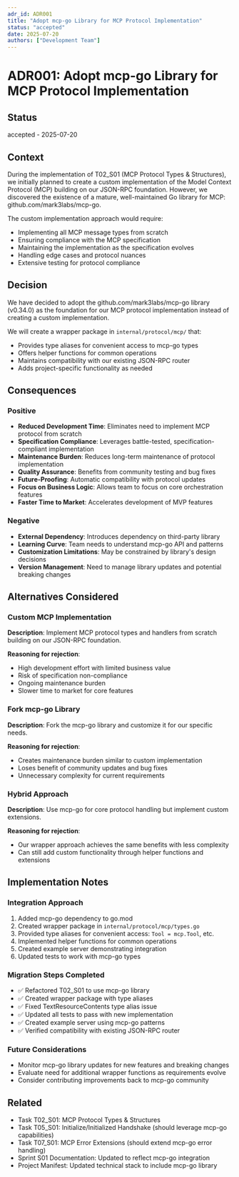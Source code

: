 ```yaml
---
adr_id: ADR001
title: "Adopt mcp-go Library for MCP Protocol Implementation"
status: "accepted"
date: 2025-07-20
authors: ["Development Team"]
---
```


# ADR001: Adopt mcp-go Library for MCP Protocol Implementation

## Status

accepted - 2025-07-20

## Context

During the implementation of T02_S01 (MCP Protocol Types & Structures), we initially planned to create a custom implementation of the Model Context Protocol (MCP) building on our JSON-RPC foundation. However, we discovered the existence of a mature, well-maintained Go library for MCP: github.com/mark3labs/mcp-go.

The custom implementation approach would require:
- Implementing all MCP message types from scratch
- Ensuring compliance with the MCP specification
- Maintaining the implementation as the specification evolves
- Handling edge cases and protocol nuances
- Extensive testing for protocol compliance

## Decision

We have decided to adopt the github.com/mark3labs/mcp-go library (v0.34.0) as the foundation for our MCP protocol implementation instead of creating a custom implementation.

We will create a wrapper package in `internal/protocol/mcp/` that:
- Provides type aliases for convenient access to mcp-go types
- Offers helper functions for common operations
- Maintains compatibility with our existing JSON-RPC router
- Adds project-specific functionality as needed

## Consequences

### Positive

- **Reduced Development Time**: Eliminates need to implement MCP protocol from scratch
- **Specification Compliance**: Leverages battle-tested, specification-compliant implementation
- **Maintenance Burden**: Reduces long-term maintenance of protocol implementation
- **Quality Assurance**: Benefits from community testing and bug fixes
- **Future-Proofing**: Automatic compatibility with protocol updates
- **Focus on Business Logic**: Allows team to focus on core orchestration features
- **Faster Time to Market**: Accelerates development of MVP features

### Negative

- **External Dependency**: Introduces dependency on third-party library
- **Learning Curve**: Team needs to understand mcp-go API and patterns
- **Customization Limitations**: May be constrained by library's design decisions
- **Version Management**: Need to manage library updates and potential breaking changes

## Alternatives Considered

### Custom MCP Implementation

**Description**: Implement MCP protocol types and handlers from scratch building on our JSON-RPC foundation.

**Reasoning for rejection**: 
- High development effort with limited business value
- Risk of specification non-compliance
- Ongoing maintenance burden
- Slower time to market for core features

### Fork mcp-go Library

**Description**: Fork the mcp-go library and customize it for our specific needs.

**Reasoning for rejection**:
- Creates maintenance burden similar to custom implementation
- Loses benefit of community updates and bug fixes
- Unnecessary complexity for current requirements

### Hybrid Approach

**Description**: Use mcp-go for core protocol handling but implement custom extensions.

**Reasoning for rejection**:
- Our wrapper approach achieves the same benefits with less complexity
- Can still add custom functionality through helper functions and extensions

## Implementation Notes

### Integration Approach
1. Added mcp-go dependency to go.mod
2. Created wrapper package in `internal/protocol/mcp/types.go`
3. Provided type aliases for convenient access: `Tool = mcp.Tool`, etc.
4. Implemented helper functions for common operations
5. Created example server demonstrating integration
6. Updated tests to work with mcp-go types

### Migration Steps Completed
- ✅ Refactored T02_S01 to use mcp-go library
- ✅ Created wrapper package with type aliases
- ✅ Fixed TextResourceContents type alias issue
- ✅ Updated all tests to pass with new implementation
- ✅ Created example server using mcp-go patterns
- ✅ Verified compatibility with existing JSON-RPC router

### Future Considerations
- Monitor mcp-go library updates for new features and breaking changes
- Evaluate need for additional wrapper functions as requirements evolve
- Consider contributing improvements back to mcp-go community

## Related

- Task T02_S01: MCP Protocol Types & Structures
- Task T05_S01: Initialize/Initialized Handshake (should leverage mcp-go capabilities)
- Task T07_S01: MCP Error Extensions (should extend mcp-go error handling)
- Sprint S01 Documentation: Updated to reflect mcp-go integration
- Project Manifest: Updated technical stack to include mcp-go library
